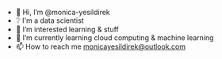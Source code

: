 - 👋 Hi, I’m @monica-yesildirek 
- :grey_question: I'm a data scientist
- 👀 I’m interested learning & stuff
- 🌱 I’m currently learning cloud computing & machine learning
- 📫 How to reach me monicayesildirek@outlook.com

<!---
monica-yesildirek/monica-yesildirek is a ✨ special ✨ repository because its `README.md` (this file) appears on your GitHub profile.
You can click the Preview link to take a look at your changes.
--->
